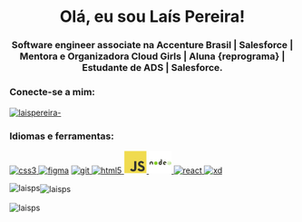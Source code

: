 <h1 align = "center"> Olá, eu sou Laís Pereira! </h1>
<h3 align = "center">  Software engineer associate na Accenture Brasil | Salesforce | Mentora e Organizadora Cloud Girls | Aluna {reprograma} | Estudante de ADS | Salesforce. </h3>

<h3 align = "left"> Conecte-se a mim: </h3>
<p align = "left">
<a href = "https://linkedin.com/in/laispereira-" target = "blank"> <img align = "center" src="https://cdn.jsdelivr.net/npm/simple-icons@3.0.1/icons/linkedin.svg" alt="laispereira-" height="30" width="40" /></a>
</p>
<h3 align =" left "> Idiomas e ferramentas: </h3>
<p align = "left"> <a href="https://www.w3schools.com/css/" target="_blank"> <img src = "https://raw.githubusercontent.com/devicons/devicon /master/icons/css3/css3-original-wordmark.svg "alt =" css3 "width =" 40 "height =" 40 "/> </a> 
<a href =" https://www.figma.com/ "target ="_blank"> <img src =" https://www.vectorlogo.zone/logos/figma/figma-icon.svg "alt =" figma "width =" 40 "height ="40"/></a> 
<a href=" https://git-scm.com/ " target ="_blank"> <img src =" https://www.vectorlogo.zone/logos/git-scm/git-scm-icon.svg"alt ="git "largura =" 40 "altura ="40 "/> </a> 
<a href="https://www.w3.org/html/" target="_blank"> <img src =" https://raw.githubusercontent.com/devicons/devicon /master/icons/html5/html5-original-wordmark.svg "alt =" html5 "width =" 40 "height =" 40 "/> </a> 
<a href =" https://developer.mozilla.org / en-US / docs / Web / JavaScript "target =" _ blank "> <img src =" https://raw.githubusercontent.com/devicons/devicon/master/icons/javascript/javascript-original.svg "alt = "javascript" width = "40" height = "40"/> <a>  
<a href =" https: // nodejs.org "target =" _ blank "> <img src =" https://raw.githubusercontent.com/devicons/devicon/master/icons/nodejs/nodejs-original-wordmark.svg "alt =" nodejs "width = "40" height = "40" /> </a> 
<a href="https://reactjs.org/" target="_blank"> <img src = "https://raw.githubusercontent.com/devicons /devicon/master/icons/react/react-original-wordmark.svg "alt =" react "width =" 40 "height =" 40 "/> </a> 
<a href =" https: //www.adobe .com / products / xd.html "target =" _ blank "> <img src =" https://cdn.worldvectorlogo.com/logos/adobe-xd.svg "alt =" xd "width =" 40 "height =" 40 "/> </a> </p>
<p> <img align = "left" src = "https://github-readme-stats.vercel.app/api/top-langs?username=laisps&show_icons=true&locale=en&layout=compact" alt = "laisps" /> </p>
<p>  <img align = "center" src = "https://github-readme-stats.vercel.app/api?username=laisps&show_icons=true&locale=en" alt = "laisps" /> </p>
<p> <img align = "center" src = "https://github-readme-streak-stats.herokuapp.com/?user=laisps&" alt = "laisps" /> </p>
